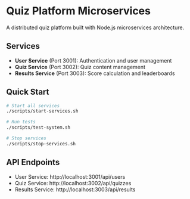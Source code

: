 # Quiz Platform Microservices

A distributed quiz platform built with Node.js microservices architecture.

## Services
- **User Service** (Port 3001): Authentication and user management
- **Quiz Service** (Port 3002): Quiz content management
- **Results Service** (Port 3003): Score calculation and leaderboards

## Quick Start
```bash
# Start all services
./scripts/start-services.sh

# Run tests
./scripts/test-system.sh

# Stop services
./scripts/stop-services.sh
```

## API Endpoints
- User Service: http://localhost:3001/api/users
- Quiz Service: http://localhost:3002/api/quizzes  
- Results Service: http://localhost:3003/api/results
